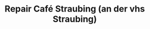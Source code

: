 ---
title: "Repair Café Straubing (an der vhs Straubing)"
url: /straubing/repair-cafe-straubing-an-der-vhs-straubing/
shop: Allgemein
---